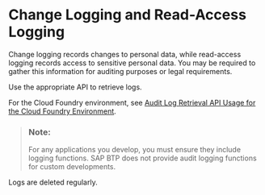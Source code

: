 <!-- loio93fac8d7d9554f799277d11627760042 -->

# Change Logging and Read-Access Logging

Change logging records changes to personal data, while read-access logging records access to sensitive personal data. You may be required to gather this information for auditing purposes or legal requirements.





Use the appropriate API to retrieve logs.

For the Cloud Foundry environment, see [Audit Log Retrieval API Usage for the Cloud Foundry Environment](../50_administration_and_ops/audit-log-retrieval-api-usage-for-the-cloud-foundry-environment-30ece35.md).

> ### Note:  
> For any applications you develop, you must ensure they include logging functions. SAP BTP does not provide audit logging functions for custom developments.

Logs are deleted regularly.

